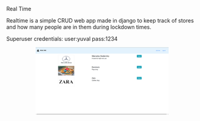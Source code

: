 Real Time

Realtime is a simple CRUD web app made in django to keep track of stores and how many people are
in them during lockdown times.

Superuser credentials:
user:yuval
pass:1234


<p align="center">
  <img src="read.png" width="350" title="hover text">
</p>